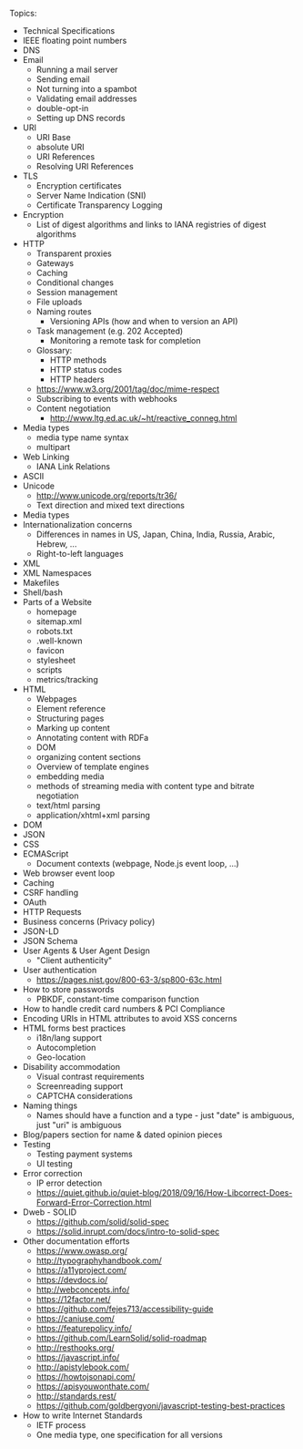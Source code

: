 Topics:

* Technical Specifications
* IEEE floating point numbers
* DNS
* Email
	* Running a mail server
	* Sending email
	* Not turning into a spambot
	* Validating email addresses
	* double-opt-in
	* Setting up DNS records
* URI
	* URI Base
	* absolute URI
	* URI References
	* Resolving URI References
* TLS
	* Encryption certificates
	* Server Name Indication (SNI)
	* Certificate Transparency Logging
* Encryption
	* List of digest algorithms and links to IANA registries of digest algorithms
* HTTP
	* Transparent proxies
	* Gateways
	* Caching
	* Conditional changes
	* Session management
	* File uploads
	* Naming routes
		* Versioning APIs (how and when to version an API)
	* Task management (e.g. 202 Accepted)
		* Monitoring a remote task for completion
	* Glossary:
		* HTTP methods
		* HTTP status codes
		* HTTP headers
	* https://www.w3.org/2001/tag/doc/mime-respect
	* Subscribing to events with webhooks
	* Content negotiation
		* http://www.ltg.ed.ac.uk/~ht/reactive_conneg.html
* Media types
	* media type name syntax
	* multipart
* Web Linking
	* IANA Link Relations
* ASCII
* Unicode
	* http://www.unicode.org/reports/tr36/
	* Text direction and mixed text directions
* Media types
* Internationalization concerns
	* Differences in names in US, Japan, China, India, Russia, Arabic, Hebrew, ...
	* Right-to-left languages
* XML
* XML Namespaces
* Makefiles
* Shell/bash
* Parts of a Website
	* homepage
	* sitemap.xml
	* robots.txt
	* .well-known
	* favicon
	* stylesheet
	* scripts
	* metrics/tracking
* HTML
	* Webpages
	* Element reference
	* Structuring pages
	* Marking up content
	* Annotating content with RDFa
	* DOM
	* organizing content sections
	* Overview of template engines
	* embedding media
	* methods of streaming media with content type and bitrate negotiation
	* text/html parsing
	* application/xhtml+xml parsing
* DOM
* JSON
* CSS
* ECMAScript
	* Document contexts (webpage, Node.js event loop, ...)
* Web browser event loop
* Caching
* CSRF handling
* OAuth
* HTTP Requests
* Business concerns (Privacy policy)
* JSON-LD
* JSON Schema
* User Agents & User Agent Design
	* "Client authenticity"
* User authentication
	* https://pages.nist.gov/800-63-3/sp800-63c.html
* How to store passwords
	* PBKDF, constant-time comparison function
* How to handle credit card numbers & PCI Compliance
* Encoding URIs in HTML attributes to avoid XSS concerns
* HTML forms best practices
	* i18n/lang support
	* Autocompletion
	* Geo-location
* Disability accommodation
	* Visual contrast requirements
	* Screenreading support
	* CAPTCHA considerations
* Naming things
	* Names should have a function and a type - just "date" is ambiguous, just "uri" is ambiguous
* Blog/papers section for name & dated opinion pieces
* Testing
	* Testing payment systems
	* UI testing
* Error correction
	* IP error detection
	* https://quiet.github.io/quiet-blog/2018/09/16/How-Libcorrect-Does-Forward-Error-Correction.html
* Dweb - SOLID
	* https://github.com/solid/solid-spec
	* https://solid.inrupt.com/docs/intro-to-solid-spec
* Other documentation efforts
	* https://www.owasp.org/
	* http://typographyhandbook.com/
	* https://a11yproject.com/
	* https://devdocs.io/
	* http://webconcepts.info/
	* https://12factor.net/
	* https://github.com/fejes713/accessibility-guide
	* https://caniuse.com/
	* https://featurepolicy.info/
	* https://github.com/LearnSolid/solid-roadmap
	* http://resthooks.org/
	* https://javascript.info/
	* http://apistylebook.com/
	* https://howtojsonapi.com/
	* https://apisyouwonthate.com/
	* http://standards.rest/
	* https://github.com/goldbergyoni/javascript-testing-best-practices
* How to write Internet Standards
	* IETF process
	* One media type, one specification for all versions
